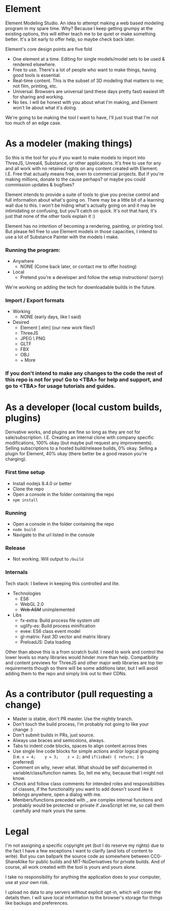 # Element
Element Modeling Studio. An idea to attempt making a web based modeling program in my spare time. Why? Because I keep getting grumpy at the existing options, this will either teach me to be quiet or make something better. It's a bit early to offer help, so maybe check back later.

Element's core design points are five fold
* One element at a time. Editing for single models/model sets to be used & rendered elsewhere.
* Free to use. There's a lot of people who want to make things, having good tools is essential.
* Real-time content. This is the subset of 3D modeling that matters to me; not film, printing, etc.
* Universal. Browsers are universal (and these days pretty fast) easiest lift for sharing and working.
* No lies. I will be honest with you about what I'm making, and Element won't lie about what it's doing.

We're going to be making the tool I want to have, I'll just trust that I'm not too much of an edge case.

# As a modeler (making things)
So this is the tool for you if you want to make models to import into ThreeJS, Unreal4, Substance, or other applications. It's free to use for any and all work with no retained rights on any content created with Element. I.E. Free that actually means free, even to commercial projects. But if you're making millions, donate to the cause perhaps? or maybe you could commission updates & bugfixes?

Element intends to provide a suite of tools to give you precise control and full information about what's going on. There may be a little bit of a learning wall due to this. I won't be hiding what's actually going on and it may be intimidating or confusing, but you'll catch on quick. It's not that hard, it's just that none of the other tools explain it :)

Element has no intention of becoming a rendering, painting, or printing tool. But please fell free to use Element models in those capacities, I intend to use a lot of Substance Painter with the models I make.

### Running the program:
* Anywhere
    * NONE (Come back later, or contact me to offer hosting)
* Local
    * Pretend you're a developer and follow the setup instructions! (sorry)

We're working on adding the tech for downloadable builds in the future.

### Import / Export formats
* Working
   * NONE (early days, like I said)
* Desired
   * Element \[.elm] (our new work files!)
   * ThreeJS
   * JPEG \ PNG
   * GLTF
   * FBX
   * OBJ
   * \+ More

### If you don't intend to make any changes to the code the rest of this repo is not for you! Go to \<TBA\> for help and support, and go to \<TBA\> for usage tutorials and guides.

# As a developer (local custom builds, plugins)
Derivative works, and plugins are fine so long as they are not for sale/subscription. I.E. Creating an internal clone with company specific modifications, 100% okay (but maybe pull request any improvements). Selling subscriptions to a hosted build/release builds, 0% okay. Selling a plugin for Element, 40% okay (there better be a good reason you're charging).

### First time setup
* Install nodejs 8.4.0 or better
* Clone the repo
* Open a console in the folder containing the repo
* `npm install`

### Running
* Open a console in the folder containing the repo
* `node build`
* Navigate to the url listed in the console

### Release
* Not working. Will output to `/build`

### Internals
Tech stack: I believe in keeping this controlled and lite.
* Technologies
   * ES6
   * WebGL 2.0
   * ~~Web ASM~~ unimplemented
* Libs
   * fx-extra: Build process file system util
   * uglify-es: Build process minification
   * evee: ES6 class event model
   * gl-matrix: Fast 3D vector and matrix library
   * PreloadJS: Data loading

Other than above this is a from scratch build. I need to work and control the lower levels so many libraries would hinder more than help. Compatibility and content previews for ThreeJS and other major web libraries are top tier requirements though so there will be some additions later, but I will avoid adding them to the repo and simply link out to their CDNs.

# As a contributor (pull requesting a change)
* Master is stable, don't PR master. Use the nightly branch.
* Don't touch the build process, I'm probably not going to like your change :)
* Don't submit builds in PRs, just source.
* Always use braces and semicolons, always.
* Tabs to indent code blocks, spaces to align content across lines
* Use single line code blocks for simple actions and/or logical grouping (i.e. `x = 4;    y = 3;    z = 2;` and `if(isBad) { return; }` is preferred)
* Comment on why, never what. What should be self documented in variable/class/function names. So, tell me why, because that I might not know.
* Check and follow class comments for intended roles and responsibilities of classes, if the functionality you want to add doesn't sound like it belongs anywhere, open a dialog with me.
* Members/functions preceded with _ are complex internal functions and probably would be protected or private if JavaScript let me, so call them carefully and mark yours the same.

# Legal
I'm not assigning a specific copyright yet (but I do reserve my rights) due to the fact I have a few exceptions I want to clarify (and lots of content to write). But you can ballpark the source code as somewhere between CC0-ShareAlike for public builds and MIT-NoDerivatives for private builds. And of course, all work created with the tool is yours and yours alone.

I take no responsibility for anything the application does to your computer, use at your own risk.

I upload no data to any servers without explicit opt-in, which will cover the details then. I will save local information to the browser's storage for things like backups and preferences.
